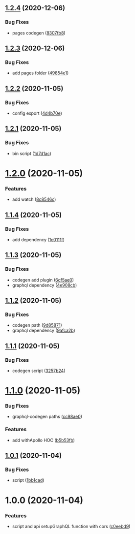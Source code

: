 ## [1.2.4](https://github.com/monx-dev/next-graphql/compare/v1.2.3...v1.2.4) (2020-12-06)


### Bug Fixes

* pages codegen ([8307fb8](https://github.com/monx-dev/next-graphql/commit/8307fb88b720a190004033f2169a1f7e35582908))

## [1.2.3](https://github.com/monx-dev/next-graphql/compare/v1.2.2...v1.2.3) (2020-12-06)


### Bug Fixes

* add pages folder ([49854e1](https://github.com/monx-dev/next-graphql/commit/49854e1bda89d08ccbcdcdc9932d12f7b601a7ce))

## [1.2.2](https://github.com/monx-dev/next-graphql/compare/v1.2.1...v1.2.2) (2020-11-05)


### Bug Fixes

* config export ([4d4b70e](https://github.com/monx-dev/next-graphql/commit/4d4b70e93ee1a72c2e3ae37f754dd576bb0512ea))

## [1.2.1](https://github.com/monx-dev/next-graphql/compare/v1.2.0...v1.2.1) (2020-11-05)


### Bug Fixes

* bin script ([1d7d1ac](https://github.com/monx-dev/next-graphql/commit/1d7d1ac8e3c7889569253b1edaa54197c49487f2))

# [1.2.0](https://github.com/monx-dev/next-graphql/compare/v1.1.4...v1.2.0) (2020-11-05)


### Features

* add watch ([8c8546c](https://github.com/monx-dev/next-graphql/commit/8c8546c084258cd829632704398405e01a511b0a))

## [1.1.4](https://github.com/monx-dev/next-graphql/compare/v1.1.3...v1.1.4) (2020-11-05)


### Bug Fixes

* add dependency ([1c0111f](https://github.com/monx-dev/next-graphql/commit/1c0111fba7a86b0757787a3dbec0d0ace349a478))

## [1.1.3](https://github.com/monx-dev/next-graphql/compare/v1.1.2...v1.1.3) (2020-11-05)


### Bug Fixes

* codegen add plugin ([6cf5ae0](https://github.com/monx-dev/next-graphql/commit/6cf5ae02f92fa04db3b5c1e8bb7444031e748646))
* graphql dependency ([4e908cb](https://github.com/monx-dev/next-graphql/commit/4e908cb5d9c95e87d7dce8a3ef467a264b8c1038))

## [1.1.2](https://github.com/monx-dev/next-graphql/compare/v1.1.1...v1.1.2) (2020-11-05)


### Bug Fixes

* codegen path ([9d85871](https://github.com/monx-dev/next-graphql/commit/9d85871781aa69191a1686a34089aab0ff047c63))
* graphql dependency ([9afca2b](https://github.com/monx-dev/next-graphql/commit/9afca2bdf0bd586efec28b40f13d3f82bfa6e2f5))

## [1.1.1](https://github.com/monx-dev/next-graphql/compare/v1.1.0...v1.1.1) (2020-11-05)


### Bug Fixes

* codegen script ([3257b24](https://github.com/monx-dev/next-graphql/commit/3257b245f0c6dedd09891aa81ec5e33042c8b2fd))

# [1.1.0](https://github.com/monx-dev/next-graphql/compare/v1.0.1...v1.1.0) (2020-11-05)


### Bug Fixes

* graphql-codegen paths ([cc98ae0](https://github.com/monx-dev/next-graphql/commit/cc98ae0371701e21723d15fa0f2e979582c2aa2b))


### Features

* add withApollo HOC ([b5b53fb](https://github.com/monx-dev/next-graphql/commit/b5b53fb6e5cf6902e5ab2371e4cfa1844cc7d667))

## [1.0.1](https://github.com/monx-dev/next-graphql/compare/v1.0.0...v1.0.1) (2020-11-04)


### Bug Fixes

* script ([1bb1cad](https://github.com/monx-dev/next-graphql/commit/1bb1cada8847d7c5f5fd724bc657b75df1df0a20))

# 1.0.0 (2020-11-04)


### Features

* script and api setupGraphQL function with cors ([c0eebd9](https://github.com/monx-dev/next-graphql/commit/c0eebd98fcf22889bebd2c8d0699c06b35e178c3))
